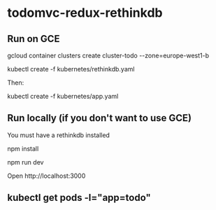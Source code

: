 # todomvc-redux-rethinkdb

## Run on GCE

gcloud container clusters create cluster-todo --zone=europe-west1-b

kubectl create -f kubernetes/rethinkdb.yaml

Then:

kubectl create -f kubernetes/app.yaml

## Run locally (if you don't want to use GCE)

You must have a rethinkdb installed

npm install

npm run dev

Open http://localhost:3000



## kubectl get pods -l="app=todo"
